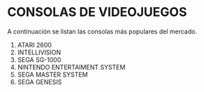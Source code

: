 # CONSOLAS DE VIDEOJUEGOS

A continuación se listan las consolas más populares del mercado.

1. ATARI 2600
2. INTELLIVISION
3. SEGA SG-1000
4. NINTENDO ENTERTAIMENT SYSTEM
5. SEGA MASTER SYSTEM
6. SEGA GENESIS